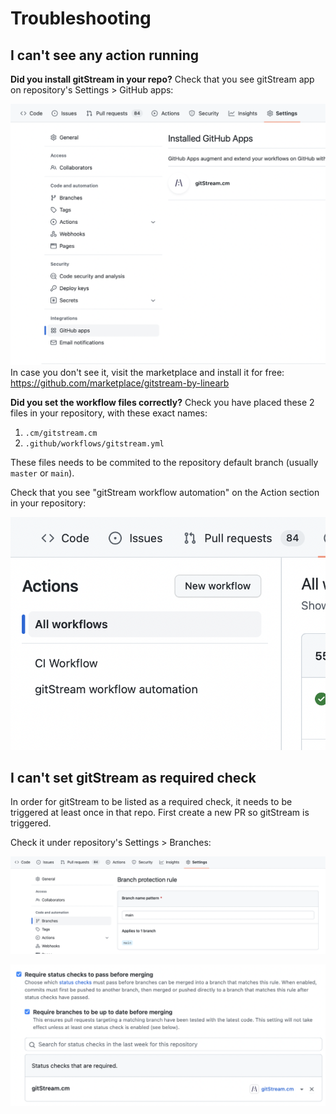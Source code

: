 # Troubleshooting 

## I can't see any action running

**Did you install gitStream in your repo?**
Check that you see gitStream app on repository's Settings > GitHub apps:

![GitHub App installed](screenshots/app_in_github.png)
In case you don't see it, visit the marketplace and install it for free: https://github.com/marketplace/gitstream-by-linearb

**Did you set the workflow files correctly?**
Check you have placed these 2 files in your repository, with these exact names: 
1. `.cm/gitstream.cm`
2. `.github/workflows/gitstream.yml`

These files needs to be commited to the repository default branch (usually `master` or `main`).

Check that you see "gitStream workflow automation" on the Action section in your repository:

![GitHub action](screenshots/actions_in_github.png)
## I can't set gitStream as required check

In order for gitStream to be listed as a required check, it needs to be triggered at least once in that repo. First create a new PR so gitStream is triggered.

Check it under repository's Settings > Branches: 

![Branch protection rules](screenshots/branch_protection_in_github.png)

![Required checks](screenshots/required_checks_in_github.png)